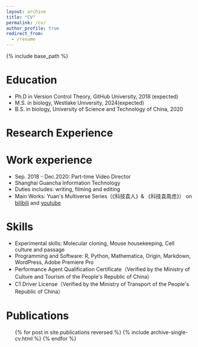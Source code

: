 ```yaml
---
layout: archive
title: "CV"
permalink: /cv/
author_profile: true
redirect_from:
  - /resume
---
```



{% include base_path %}

Education
======
* Ph.D in Version Control Theory, GitHub University, 2018 (expected)
* M.S. in biology, Westlake University, 2024(expected)
* B.S. in biology, University of Science and Technology of China, 2020

Research Experience
======


Work experience
======
* Sep. 2018 - Dec.2020:  Part-time Video Director
* Shanghai Guancha Information Technology
* Duties includes: writing, filming and editing
* Main Works: Yuan's Multiverse Series（《科技袁人》& 《科技袁周虑》） on [bilibili](https://space.bilibili.com/419501714) and [youtube](https://www.youtube.com/@TechSignal2023)
  
Skills
======
* Experimental skills: Molecular cloning,  Mouse housekeeping, Cell culture and passage
* Programming and Software: R, Python, Mathematica, Origin, Markdown, WordPress, Adobe Premiere Pro
* Performance Agent Qualification Certificate（Verified by the Ministry of Culture and Tourism of the People's Republic of China）
* C1 Driver License（Verified by the Ministry of Transport of the People's Republic of China）


Publications
======
  <ul>{% for post in site.publications reversed %}
    {% include archive-single-cv.html %}
  {% endfor %}</ul>

